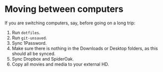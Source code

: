 # Moving between computers

If you are switching computers, say, before going on a long trip:

1. Run `dotfiles`.
2. Run `git-unsaved`.
3. Sync 1Password.
4. Make sure there is nothing in the Downloads or Desktop folders, as this should all be synced.
5. Sync Dropbox and SpiderOak.
6. Copy all movies and media to your external HD.
